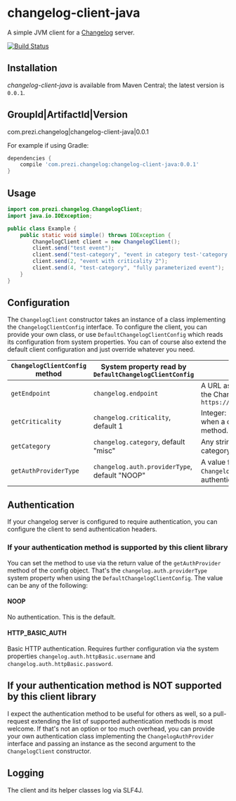 # changelog-client-java

A simple JVM client for a [Changelog](https://github.com/prezi/changelog) server. 

[![Build Status](https://travis-ci.org/prezi/changelog-client-java.svg?branch=master)](https://travis-ci.org/prezi/changelog-client-java)

## Installation

_changelog-client-java_ is available from Maven Central; the latest version is `0.0.1`.

GroupId|ArtifactId|Version
--------------------------
com.prezi.changelog|changelog-client-java|0.0.1

For example if using Gradle:

```groovy
dependencies {
	compile 'com.prezi.changelog:changelog-client-java:0.0.1'
}
```

## Usage

```Java
import com.prezi.changelog.ChangelogClient;
import java.io.IOException;

public class Example {
    public static void simple() throws IOException {
        ChangelogClient client = new ChangelogClient();
        client.send("test event");
        client.send("test-category", "event in category test-'category'");
        client.send(2, "event with criticality 2");
        client.send(4, "test-category", "fully parameterized event");
    }
}
```

## Configuration

The `ChangelogClient` constructor takes an instance of a class implementing the `ChangelogClientConfig` interface.
To configure the client, you can provide your own class, or use `DefaultChangelogClientConfig` which reads its
configuration from system properties. You can of course also extend the default client configuration and
just override whatever you need.

`ChangelogClientConfig` method|System property read by `DefaultChangelogClientConfig`|Valid values
------------------------------|------------------------------------------------------|------------
`getEndpoint`                 |`changelog.endpoint`                                  | A URL as string. Must contain the full URL to the Changelog API, for example: `https://changelog.mycompany.com/api/events`
`getCriticality`              |`changelog.criticality`, default 1                    | Integer: 1 <= N <= 5. The criticality to use when a criticality is not passed to the `send` method.
`getCategory`                 |`changelog.category`, default "misc"                  | Any string. The category to use when a category is not passed to the `send` method.
`getAuthProviderType`         |`changelog.auth.providerType`, default "NOOP"         | A value from the enum `ChangelogAuthProviderType`. A supported authentication method (see below).

## Authentication

If your changelog server is configured to require authentication, you can configure the client to send authentication
headers.

### If your authentication method is supported by this client library

You can set the method to use via the return value of the `getAuthProvider` method of the config object. That's the
`changelog.auth.providerType` system property when using the `DefaultChangelogClientConfig`. The value can be any of the
following:

#### NOOP

No authentication. This is the default.

#### HTTP_BASIC_AUTH

Basic HTTP authentication. Requires further configuration via the system properties `changelog.auth.httpBasic.username`
and `changelog.auth.httpBasic.password`.

## If your authentication method is NOT supported by this client library

I expect the authentication method to be useful for others as well, so a pull-request extending the list of supported
authentication methods is most welcome. If that's not an option or too much overhead, you can provide your own
authentication class implementing the `ChangelogAuthProvider` interface and passing an instance as the second argument
to the `ChangelogClient` constructor.

## Logging

The client and its helper classes log via SLF4J.

